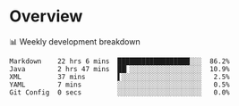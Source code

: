 # Overview

📊 Weekly development breakdown

```text
Markdown    22 hrs 6 mins  ██████████████████░░░  86.2%
Java        2 hrs 47 mins  ██▎░░░░░░░░░░░░░░░░░░  10.9%
XML         37 mins        ▌░░░░░░░░░░░░░░░░░░░░   2.5%
YAML        7 mins         ░░░░░░░░░░░░░░░░░░░░░   0.5%
Git Config  0 secs         ░░░░░░░░░░░░░░░░░░░░░   0.0%
```